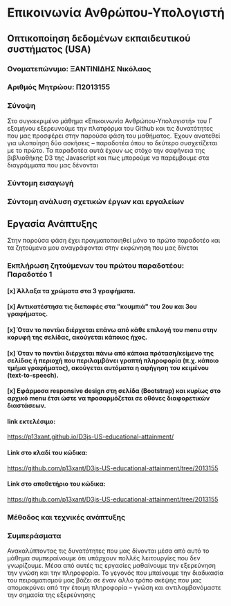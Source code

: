 # Επικοινωνία Ανθρώπου-Υπολογιστή
## Οπτικοποίηση δεδομένων εκπαιδευτικού συστήματος (USA)
### Ονοματεπώνυμο: ΞΑΝΤΙΝΙΔΗΣ Νικόλαος
### Αριθμός Μητρώου: Π2013155
### Σύνοψη

Στο συγκεκριμένο μάθημα «Επικοινωνία Ανθρώπου-Υπολογιστή» του Γ εξαμήνου  εξερευνούμε την πλατφόρμα του Github και τις δυνατότητες που μας προσφέρει στην παρούσα φάση του μαθήματος. Έχουν ανατεθεί  για υλοποίηση δύο ασκήσεις – παραδοτέα όπου το δεύτερο συσχετίζεται με το πρώτο. Τα παραδοτέα αυτά έχουν ως στόχο την σαφήνεια της βιβλιοθήκης D3 της Javascript και πως μπορούμε να παρέμβουμε στα διαγράμματα που μας δένονται

### Σύντομη εισαγωγή


### Σύντομη ανάλυση σχετικών έργων και εργαλείων 


## Εργασία Ανάπτυξης
Στην παρούσα φάση έχει πραγματοποιηθεί  μόνο το πρώτο παραδοτέο και τα ζητούμενα μου αναγράφονται στην εκφώνηση που μας δίνεται 
### Εκπλήρωση ζητούμενων του πρώτου παραδοτέου: Παραδοτέο 1

#### [x] Άλλαξα τα χρώματα στα 3 γραφήματα.
#### [x] Αντικατέστησα τις διεπαφές στα "κουμπιά" του 2ου και 3ου γραφήματος.
#### [x] Όταν το ποντίκι διέρχεται επάνω από κάθε επιλογή του menu στην κορυφή της σελίδας, ακούγεται κάποιος ήχος.
#### [x] Όταν το ποντίκι διέρχεται πάνω από κάποια πρόταση/κείμενο της σελίδας ή περιοχή που περιλαμβάνει γραπτή πληροφορία (π.χ. κάποιο τμήμα γραφήματος), ακούγεται αυτόματα η αφήγηση του κειμένου (text-to-speech).
#### [x] Εφάρμοσα responsive design στη σελίδα (Bootstrap) και κυρίως στο αρχικό menu έτσι ώστε να προσαρμόζεται σε οθόνες διαφορετικών διαστάσεων.
#### link εκτελέσιμο:
https://p13xant.github.io/D3js-US-educational-attainment/
#### Link στο κλαδί του κώδικα:
https://github.com/p13xant/D3js-US-educational-attainment/tree/2013155
#### Link στο αποθετήριο του κώδικα:
https://github.com/p13xant/D3js-US-educational-attainment/tree/2013155


### Μέθοδος και τεχνικές ανάπτυξης


### Συμπεράσματα
Ανακαλύπτοντας τις δυνατότητες που μας δίνονται μέσα από αυτό το μάθημα συμπεραίνουμε ότι υπάρχουν πολλές λειτουργίες που δεν γνωρίζουμε. Μέσα από αυτές τις εργασίες μαθαίνουμε την εξερεύνηση την γνώση και την πληροφορία. Το γεγονός που μπαίνουμε την διαδικασία του πειραματισμού μας βάζει σε έναν άλλο τρόπο σκέψης που μας απομακρύνει από την έτοιμη πληροφορία – γνώση και αντιλαμβανόμαστε την σημασία της εξερεύνησης 

